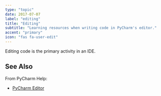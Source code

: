 ```yaml
---
type: "topic"
date: 2017-07-07
label: "editing"
title: "Editing"
subtitle: "Learning resources when writing code in PyCharm's editor."
accent: "primary"
icon: "fas fa-user-edit"
---
```


Editing code is the primary activity in an IDE. 

## See Also

From PyCharm Help:

- [PyCharm Editor](https://www.jetbrains.com/help/pycharm/editor-guided-tour.html) 

